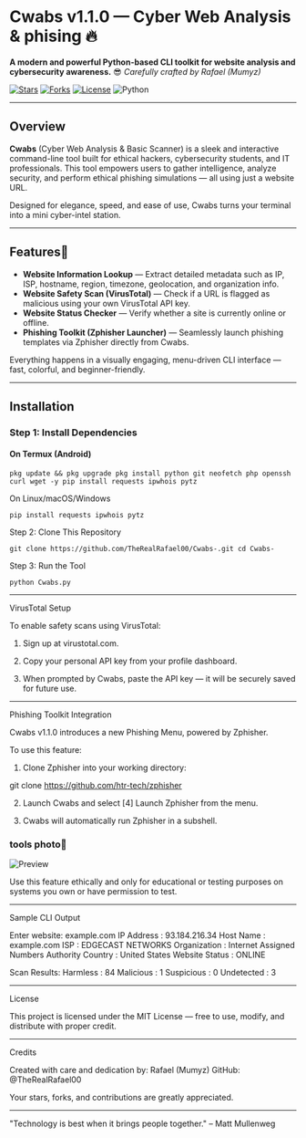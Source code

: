 # Cwabs v1.1.0 — Cyber Web Analysis & phising 🔥

**A modern and powerful Python-based CLI toolkit for website analysis and cybersecurity awareness.**  😎
*Carefully crafted by Rafael (Mumyz)*

[![Stars](https://img.shields.io/github/stars/TheRealRafael00/Cwabs-?style=for-the-badge)](https://github.com/TheRealRafael00/Cwabs-/stargazers)
[![Forks](https://img.shields.io/github/forks/TheRealRafael00/Cwabs-?style=for-the-badge)](https://github.com/TheRealRafael00/Cwabs-/network/members)
[![License](https://img.shields.io/github/license/TheRealRafael00/Cwabs-?style=for-the-badge)](https://github.com/TheRealRafael00/Cwabs-/blob/main/LICENSE)
![Python](https://img.shields.io/badge/Python-3.8+-blue.svg?style=for-the-badge)

---

## Overview

**Cwabs** (Cyber Web Analysis & Basic Scanner) is a sleek and interactive command-line tool built for ethical hackers, cybersecurity students, and IT professionals. This tool empowers users to gather intelligence, analyze security, and perform ethical phishing simulations — all using just a website URL.

Designed for elegance, speed, and ease of use, Cwabs turns your terminal into a mini cyber-intel station.

---

## Features👀

- **Website Information Lookup** — Extract detailed metadata such as IP, ISP, hostname, region, timezone, geolocation, and organization info.
- **Website Safety Scan (VirusTotal)** — Check if a URL is flagged as malicious using your own VirusTotal API key.
- **Website Status Checker** — Verify whether a site is currently online or offline.
- **Phishing Toolkit (Zphisher Launcher)** — Seamlessly launch phishing templates via Zphisher directly from Cwabs.

Everything happens in a visually engaging, menu-driven CLI interface — fast, colorful, and beginner-friendly.

---

## Installation

### Step 1: Install Dependencies

#### On Termux (Android)

``
pkg update && pkg upgrade
pkg install python git neofetch php openssh curl wget -y
pip install requests ipwhois pytz
``

On Linux/macOS/Windows

``
pip install requests ipwhois pytz
``


Step 2: Clone This Repository

``
git clone https://github.com/TheRealRafael00/Cwabs-.git
cd Cwabs-
``

Step 3: Run the Tool

``
python Cwabs.py
``

---

VirusTotal Setup

To enable safety scans using VirusTotal:

1. Sign up at virustotal.com.


2. Copy your personal API key from your profile dashboard.


3. When prompted by Cwabs, paste the API key — it will be securely saved for future use.




---

Phishing Toolkit Integration

Cwabs v1.1.0 introduces a new Phishing Menu, powered by Zphisher.

To use this feature:

1. Clone Zphisher into your working directory:



git clone https://github.com/htr-tech/zphisher

2. Launch Cwabs and select [4] Launch Zphisher from the menu.


3. Cwabs will automatically run Zphisher in a subshell.


### tools photo📸

![Preview](https://files.catbox.moe/j9zu1i.jpg)


Use this feature ethically and only for educational or testing purposes on systems you own or have permission to test.


---

Sample CLI Output

Enter website: example.com
IP Address      : 93.184.216.34
Host Name       : example.com
ISP             : EDGECAST NETWORKS
Organization    : Internet Assigned Numbers Authority
Country         : United States
Website Status  : ONLINE

Scan Results:
Harmless        : 84
Malicious       : 1
Suspicious      : 0
Undetected      : 3


---

License

This project is licensed under the MIT License — free to use, modify, and distribute with proper credit.


---

Credits

Created with care and dedication by:
Rafael (Mumyz)
GitHub: @TheRealRafael00

Your stars, forks, and contributions are greatly appreciated.


---

"Technology is best when it brings people together." – Matt Mullenweg

